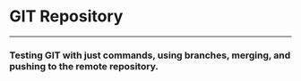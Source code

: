 # GIT Repository

---

### Testing GIT with just commands, using branches, merging, and pushing to the remote repository.
